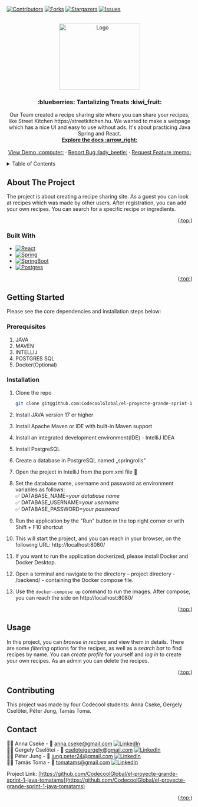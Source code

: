 <!-- Improved compatibility of back to top link: See: https://github.com/othneildrew/Best-README-Template/pull/73 -->
<a name="readme-top"></a>

<!-- PROJECT SHIELDS -->
<!--
*** I'm using markdown "reference style" links for readability.
*** Reference links are enclosed in brackets [ ] instead of parentheses ( ).
*** See the bottom of this document for the declaration of the reference variables
*** for contributors-url, forks-url, etc. This is an optional, concise syntax you may use.
*** https://www.markdownguide.org/basic-syntax/#reference-style-links
-->
[![Contributors][contributors-shield]][contributors-url]
[![Forks][forks-shield]][forks-url]
[![Stargazers][stars-shield]][stars-url]
[![Issues][issues-shield]][issues-url]


<!-- PROJECT LOGO -->
<br />
<div align="center">
  <a href="https://github.com/CodecoolGlobal/el-proyecte-grande-sprint-1-java-tomatams">
    <img src="../frontend/src/images/Logo.png" alt="Logo" width="220" height="180">
  </a>

<h3 align="center">:blueberries: Tantalizing Treats :kiwi_fruit:</h3>

  <p align="center">
    Our Team created a recipe sharing site where you can share your recipes, like Street Kitchen https://streetkitchen.hu. We wanted to make a webpage which has a nice UI and easy to use without ads. It's about practicing Java Spring and React.
    <br />
    <a href="https://github.com/CodecoolGlobal/el-proyecte-grande-sprint-1-java-tomatams"><strong>Explore the docs :arrow_right:</strong></a>
    <br />
    <br />
    <a href="https://docs.google.com/presentation/d/1KSAMPQHO-BbCdZFLKzleiZd_f-0By3VmAB_Xgd5-VPE/edit?usp=sharing">View Demo :computer:</a>
    ·
    <a href="https://github.com/CodecoolGlobal/el-proyecte-grande-sprint-1-java-tomatams/issues">Report Bug :lady_beetle:</a>
    ·
    <a href="https://github.com/CodecoolGlobal/el-proyecte-grande-sprint-1-java-tomatams/issues">Request Feature :memo:</a>
  </p>
</div>



<!-- TABLE OF CONTENTS -->
<details>
  <summary>Table of Contents</summary>
  <ol>
    <li>
      <a href="#about-the-project">About The Project</a>
      <ul>
        <li><a href="#built-with">Built With</a></li>
      </ul>
    </li>
    <li>
      <a href="#getting-started">Getting Started</a>
      <ul>
        <li><a href="#prerequisites">Prerequisites</a></li>
        <li><a href="#installation">Installation</a></li>
      </ul>
    </li>
    <li><a href="#usage">Usage</a></li>
    <li><a href="#contributing">Contributing</a>
    <li><a href="#contact">Contact</a></li>
    <li><a href="#acknowledgments">Acknowledgments</a></li>
  </ol>
</details>



<!-- ABOUT THE PROJECT -->
## About The Project

The project is about creating a recipe sharing site. As a guest you can look at recipes which was made by other users. After registration, you can add your own recipes.
You can search for a specific recipe or ingredients.

<p align="right">(<a href="#readme-top">:top:</a>)</p>



### Built With

* [![React][React.js]][React-url]
* [![Spring][Spring.img]][Spring-url]
* [![SpringBoot][SpringBoot.img]][SpringBoot-url]
* [![Postgres][Postgres.img]][Postgres-url]

<p align="right">(<a href="#readme-top">:top:</a>)</p>



<!-- GETTING STARTED -->
## Getting Started

Please see the core dependencies and installation steps below:

### Prerequisites
1. JAVA
2. MAVEN
3. INTELLIJ
4. POSTGRES SQL
5. Docker(Optional)


### Installation
1. Clone the repo
   ```sh
   git clone git@github.com:CodecoolGlobal/el-proyecte-grande-sprint-1-java-tomatams.git
   ```
2. Install JAVA version 17 or higher

3. Install Apache Maven or IDE with built-in Maven support
4. Install an integrated development environment(IDE) - IntelliJ IDEA
5. Install PostgreSQL
6. Create a database in PostgreSQL named „springrolls”
7. Open the project in IntelliJ from the pom.xml file :open_file_folder:
8. Set the database name, username and password as environment variables as follows: <br>
   :white_check_mark: DATABASE_NAME=_your database name_<br>
   :white_check_mark: DATABASE_USERNAME=_your username_<br>
   :white_check_mark: DATABASE_PASSWORD=_your password_<br>
9. Run the application by the "Run" button in the top right corner or with Shift + F10 shortcut
10. This will start the project, and you can reach in your browser, on the following URL: http://localhost:8080/
11. If you want to run the application dockerized, please install Docker and Docker Desktop.
12. Open a terminal and navigate to the directory – project directory - /backend/ - containing the Docker compose file. 
13. Use the `docker-compose up` command to run the images. After compose, you can reach the side on http://localhost:8080/


<p align="right">(<a href="#readme-top">:top:</a>)</p>



<!-- USAGE EXAMPLES -->
## Usage

In this project, you can _browse in recipes_ and view them in details. There are some _filtering_ options for
the recipes, as well as a _search bar_ to find recipes by name. You can _create profile_ for yourself and _log in_
to create your own recipes. As an admin you can delete the recipes.

<p align="right">(<a href="#readme-top">:top:</a>)</p>


<!-- CONTRIBUTING -->
## Contributing
This project was made by four Codecool students: Anna Cseke, Gergely Cselőtei, Péter Jung, Tamás Toma.

<!-- CONTACT -->
## Contact

:woman_technologist: Anna Cseke - :email: anna.cseke@gmail.com [![LinkedIn][linkedin-shield]][linkedin-Anna]<br>
:man_technologist: Gergely Cselőtei - :email: cseloteigergely@gmail.com [![LinkedIn][linkedin-shield]][linkedin-Gergely]<br>
:man_technologist: Péter Jung - :email: jung.peter24@gmail.com [![LinkedIn][linkedin-shield]][linkedin-Peter]<br>
:man_technologist: Tamás Toma - :email: tomatams@gmail.com [![LinkedIn][linkedin-shield]][linkedin-Tamás]<br>

Project Link: [https://github.com/CodecoolGlobal/el-proyecte-grande-sprint-1-java-tomatams](https://github.com/CodecoolGlobal/el-proyecte-grande-sprint-1-java-tomatams)

<p align="right">(<a href="#readme-top">:top:</a>)</p>



<!-- MARKDOWN LINKS & IMAGES -->
<!-- https://www.markdownguide.org/basic-syntax/#reference-style-links -->
[contributors-shield]: https://img.shields.io/github/contributors/CodecoolGlobal/el-proyecte-grande-sprint-1-java-tomatams?style=for-the-badge
[contributors-url]: https://github.com/CodecoolGlobal/el-proyecte-grande-sprint-1-java-tomatams/graphs/contributors
[forks-shield]: https://img.shields.io/github/forks/CodecoolGlobal/el-proyecte-grande-sprint-1-java-tomatams?style=for-the-badge
[forks-url]: https://github.com/CodecoolGlobal/el-proyecte-grande-sprint-1-java-tomatams/forks
[stars-shield]: https://img.shields.io/github/stars/CodecoolGlobal/el-proyecte-grande-sprint-1-java-tomatams?style=for-the-badge
[stars-url]: https://github.com/CodecoolGlobal/el-proyecte-grande-sprint-1-java-tomatams/stargazers
[issues-shield]: https://img.shields.io/github/issues/CodecoolGlobal/el-proyecte-grande-sprint-1-java-tomatams?style=for-the-badge
[issues-url]: https://github.com/CodecoolGlobal/el-proyecte-grande-sprint-1-java-tomatams/issues

[license-shield]: https://img.shields.io/github/license/placi0325/Stackoverflow-TW5.svg?style=for-the-badge
[license-url]: https://github.com/github_username/repo_name/blob/master/LICENSE.txt
[linkedin-shield]: https://img.shields.io/badge/LinkedIn-0077B5?style=for-the-badge&logo=linkedin&logoColor=white
[linkedin-Peter]: https://www.linkedin.com/in/peter-jung-66833213b/
[linkedin-Anna]: https://www.linkedin.com/in/anna-cseke-847b1963/
[linkedin-Tamás]: https://www.linkedin.com/in/tomatams/
[linkedin-Gergely]: https://www.linkedin.com/in/gergely-csel%C5%91tei-4469a127a/
[product-screenshot]: images/screenshot.png
[React.js]: https://img.shields.io/badge/React-20232A?style=for-the-badge&logo=react&logoColor=61DAFB
[React-url]: https://reactjs.org/
[JavaScript.img]:     https://img.shields.io/badge/JavaScript-323330?style=for-the-badge&logo=javascript&logoColor=F7DF1E
[JavaScript-url]: https://www.javascript.com/
[Spring.img]: https://img.shields.io/badge/Spring-6DB33F?style=for-the-badge&logo=spring&logoColor=white
[Spring-url]: https://spring.io/
[Postgres.img]: https://img.shields.io/badge/PostgreSQL-316192?style=for-the-badge&logo=postgresql&logoColor=white
[Postgres-url]: https://www.postgresql.org/
[SpringBoot.img]: https://img.shields.io/badge/Spring_Boot-F2F4F9?style=for-the-badge&logo=spring-boot
[SpringBoot-url]: https://spring.io/projects/spring-boot
[Docker.img]: https://img.shields.io/badge/Docker-2CA5E0?style=for-the-badge&logo=docker&logoColor=white
[Docker-url]: https://www.docker.com/
